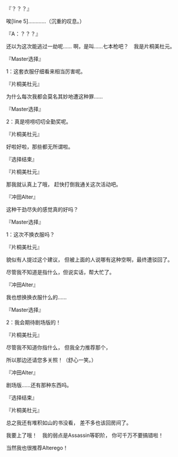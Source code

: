 『？？？』

唉[line 5]…………（沉重的叹息。）

『A：？？？』

还以为这次能逃过一劫呢……
啊，是叫……七本枪吧？　我是片桐美杜元。

『Master选择』

1：这套衣服仔细看来相当厉害呢。

『片桐美杜元』

为什么每次我都会莫名其妙地遭这种罪……

『Master选择』

2：真是唠唠叨叨全勤奖呢。

『片桐美杜元』

好啦好啦，那些都无所谓啦。

『选择结束』

『片桐美杜元』

那我就认真上了哦，
赶快打倒我通关这次活动吧。

『冲田Alter』

这种干劲尽失的感觉真的好吗？

『Master选择』

1：这次不换衣服吗？

『片桐美杜元』

貌似有人提过这个建议，
但被上面的人说哪有这种空啊，最终遭驳回了。

尽管我不知道是指什么，但说实话，帮大忙了。

『冲田Alter』

我也想换换衣服什么的……

『Master选择』

2：我会期待剧场版的！

『片桐美杜元』

尽管我不知道你指什么，
但我全力推荐那个，

所以那边还请您多关照！（舒心一笑。）

『冲田Alter』

剧场版……还有那种东西吗。

『选择结束』

『片桐美杜元』

总之我还有堆积如山的书没看，
差不多也该回房间了。

我要上了哦！　我的弱点是Assassin等职阶，
你可千万不要搞错啦！

当然我也很推荐Alterego！


